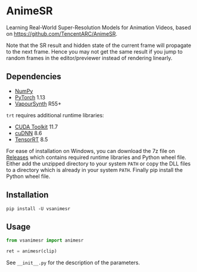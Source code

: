 # AnimeSR
Learning Real-World Super-Resolution Models for Animation Videos, based on https://github.com/TencentARC/AnimeSR.

Note that the SR result and hidden state of the current frame will propagate to the next frame. Hence you may not get the same result if you jump to random frames in the editor/previewer instead of rendering linearly.


## Dependencies
- [NumPy](https://numpy.org/install)
- [PyTorch](https://pytorch.org/get-started) 1.13
- [VapourSynth](http://www.vapoursynth.com/) R55+

`trt` requires additional runtime libraries:
- [CUDA Toolkit](https://developer.nvidia.com/cuda-toolkit) 11.7
- [cuDNN](https://developer.nvidia.com/cudnn) 8.6
- [TensorRT](https://developer.nvidia.com/tensorrt) 8.5

For ease of installation on Windows, you can download the 7z file on [Releases](https://github.com/HolyWu/vs-animesr/releases) which contains required runtime libraries and Python wheel file. Either add the unzipped directory to your system `PATH` or copy the DLL files to a directory which is already in your system `PATH`. Finally pip install the Python wheel file.


## Installation
```
pip install -U vsanimesr
```


## Usage
```python
from vsanimesr import animesr

ret = animesr(clip)
```

See `__init__.py` for the description of the parameters.
